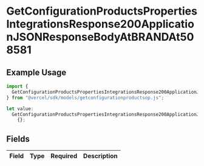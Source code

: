 # GetConfigurationProductsPropertiesIntegrationsResponse200ApplicationJSONResponseBodyAtBRANDAt508581

## Example Usage

```typescript
import {
  GetConfigurationProductsPropertiesIntegrationsResponse200ApplicationJSONResponseBodyAtBRANDAt508581,
} from "@vercel/sdk/models/getconfigurationproductsop.js";

let value:
  GetConfigurationProductsPropertiesIntegrationsResponse200ApplicationJSONResponseBodyAtBRANDAt508581 =
    {};
```

## Fields

| Field       | Type        | Required    | Description |
| ----------- | ----------- | ----------- | ----------- |
